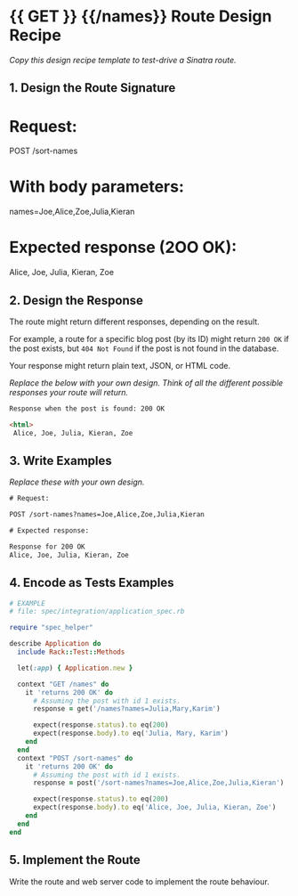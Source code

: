# {{ GET }} {{/names}} Route Design Recipe

_Copy this design recipe template to test-drive a Sinatra route._

## 1. Design the Route Signature

# Request:
POST /sort-names

# With body parameters:
names=Joe,Alice,Zoe,Julia,Kieran

# Expected response (2OO OK):
Alice, Joe, Julia, Kieran, Zoe

## 2. Design the Response

The route might return different responses, depending on the result.

For example, a route for a specific blog post (by its ID) might return `200 OK` if the post exists, but `404 Not Found` if the post is not found in the database.

Your response might return plain text, JSON, or HTML code. 

_Replace the below with your own design. Think of all the different possible responses your route will return._

```html
Response when the post is found: 200 OK

<html>
 Alice, Joe, Julia, Kieran, Zoe
```

## 3. Write Examples

_Replace these with your own design._

```html
# Request:

POST /sort-names?names=Joe,Alice,Zoe,Julia,Kieran

# Expected response:

Response for 200 OK
Alice, Joe, Julia, Kieran, Zoe
```

## 4. Encode as Tests Examples

```ruby
# EXAMPLE
# file: spec/integration/application_spec.rb

require "spec_helper"

describe Application do
  include Rack::Test::Methods

  let(:app) { Application.new }

  context "GET /names" do
    it 'returns 200 OK' do
      # Assuming the post with id 1 exists.
      response = get('/names?names=Julia,Mary,Karim')

      expect(response.status).to eq(200)
      expect(response.body).to eq('Julia, Mary, Karim')
    end
  end
  context "POST /sort-names" do
    it 'returns 200 OK' do
      # Assuming the post with id 1 exists.
      response = post('/sort-names?names=Joe,Alice,Zoe,Julia,Kieran')

      expect(response.status).to eq(200)
      expect(response.body).to eq('Alice, Joe, Julia, Kieran, Zoe')
    end
  end
end
```

## 5. Implement the Route

Write the route and web server code to implement the route behaviour.
